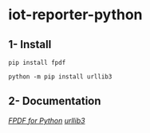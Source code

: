 # iot-reporter-python

## 1- Install

~~~
pip install fpdf
~~~

~~~
python -m pip install urllib3
~~~


## 2- Documentation

_[FPDF for Python](https://github.com/reingart/pyfpdf)_
_[urllib3](https://urllib3.readthedocs.io/en/stable/)_